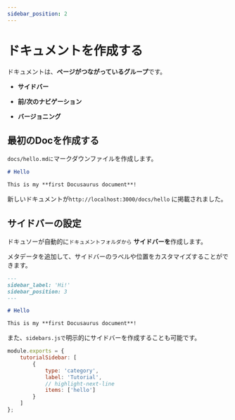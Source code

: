 ```yaml
---
sidebar_position: 2
---
```


# ドキュメントを作成する

ドキュメントは、<strong>ページがつながっているグループ</strong>です。

*   <strong>サイドバー</strong>

*   <strong>前/次のナビゲーション</strong>

*   <strong>バージョニング</strong>

## 最初のDocを作成する

<code>docs/hello.mdに</code>マークダウンファイルを作成します。

```md title="docs/hello.md"
# Hello

This is my **first Docusaurus document**!
```

新しいドキュメントが<code>http://localhost:3000/docs/hello</code> に掲載されました。

## サイドバーの設定

ドキュソーが自動的に<code>ドキュメントフォルダから</code> <strong>サイドバーを</strong>作成します。

メタデータを追加して、サイドバーのラベルや位置をカスタマイズすることができます。

```md title="docs/hello.md" {1-4}
---
sidebar_label: 'Hi!'
sidebar_position: 3
---

# Hello

This is my **first Docusaurus document**!
```

また、<code>sidebars.jsで</code>明示的にサイドバーを作成することも可能です。

```js title="sidebars.js"
module.exports = {
	tutorialSidebar: [
		{
			type: 'category',
			label: 'Tutorial',
			// highlight-next-line
			items: ['hello']
		}
	]
};
```
